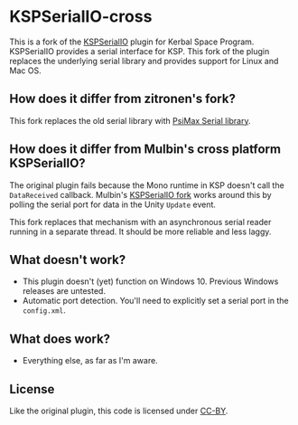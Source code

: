 # KSPSerialIO-cross

This is a fork of the [KSPSerialIO](http://forum.kerbalspaceprogram.com/index.php?/topic/60281-hardware-plugin-arduino-based-physical-display-serial-port-io-tutorial-22-april/)
plugin for Kerbal Space Program. KSPSerialIO provides a serial interface for
KSP. This fork of the plugin replaces the underlying serial library and
provides support for Linux and Mac OS.

## How does it differ from zitronen's fork?

This fork replaces the old serial library with [PsiMax Serial library](https://github.com/unixunion/PsimaxSerial).

## How does it differ from Mulbin's cross platform KSPSerialIO?

The original plugin fails because the Mono runtime in KSP doesn't call the
`DataReceived` callback. Mulbin's [KSPSerialIO fork](https://github.com/unixunion/KSPSerialIO)
works around this by polling the serial port for data in the Unity
`Update` event.

This fork replaces that mechanism with an asynchronous serial reader running
in a separate thread. It should be more reliable and less laggy.

## What doesn't work?

* This plugin doesn't (yet) function on Windows 10. Previous Windows
  releases are untested.
* Automatic port detection. You'll need to explicitly set a serial port
  in the `config.xml`.

## What does work?

* Everything else, as far as I'm aware.

## License

Like the original plugin, this code is licensed under [CC-BY](https://creativecommons.org/licenses/by/4.0/).
